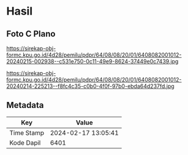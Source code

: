 # Hasil

## Foto C Plano

https://sirekap-obj-formc.kpu.go.id/4d28/pemilu/pdpr/64/08/08/20/01/6408082001012-20240215-002938--c531e750-0c11-49e9-8624-37449e0c7439.jpg

https://sirekap-obj-formc.kpu.go.id/4d28/pemilu/pdpr/64/08/08/20/01/6408082001012-20240214-225213--f8fc4c35-c0b0-4f0f-97b0-ebda64d237fd.jpg


## Metadata

| Key        | Value               |
| ---------- | ------------------- |
| Time Stamp | 2024-02-17 13:05:41 |
| Kode Dapil | 6401                |



